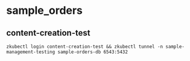 # sample_orders

## content-creation-test

``` shell 
zkubectl login content-creation-test && zkubectl tunnel -n sample-management-testing sample-orders-db 6543:5432
```
